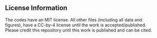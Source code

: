 <h2>License Information</h2>
The codes have an MIT license. 
All other files (including all data and figures), have a CC-by-4 license until the work is accepted/published. Please credit this repository until this work is published and can be cited.
